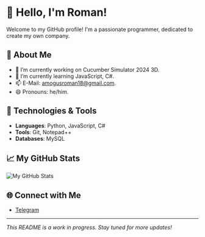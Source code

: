# 👋 Hello, I'm Roman!

Welcome to my GitHub profile! I'm a passionate programmer, dedicated to create my own company.

## 🚀 About Me

- 🔭 I’m currently working on Cucumber Simulator 2024 3D.
- 🌱 I’m currently learning JavaScript, C#.
- 📫 E-Mail: amogusroman18@gmail.com.
- 😄 Pronouns: he/him.

## 🔧 Technologies & Tools

- **Languages**: Python, JavaScript, C#
- **Tools**: Git, Notepad++
- **Databases**: MySQL

## 📈 My GitHub Stats

![My GitHub Stats](https://github-readme-stats.vercel.app/api?username=CuboBuilder&show_icons=true&hide_title=true&hide=prs&count_private=true&include_all_commits=true)

## 🌐 Connect with Me

- [Telegram](https://t.me/kitsastudio1)
---

*This README is a work in progress. Stay tuned for more updates!*
